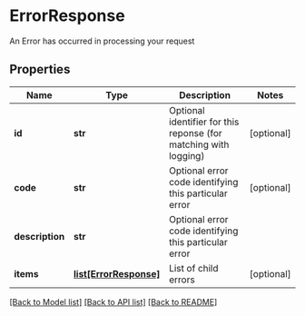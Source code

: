 # ErrorResponse

An Error has occurred in processing your request
## Properties
Name | Type | Description | Notes
------------ | ------------- | ------------- | -------------
**id** | **str** | Optional identifier for this reponse (for matching with logging) | [optional] 
**code** | **str** | Optional error code identifying this particular error | [optional] 
**description** | **str** | Optional error code identifying this particular error | 
**items** | [**list[ErrorResponse]**](ErrorResponse.md) | List of child errors | [optional] 

[[Back to Model list]](../README.md#documentation-for-models) [[Back to API list]](../README.md#documentation-for-api-endpoints) [[Back to README]](../README.md)


